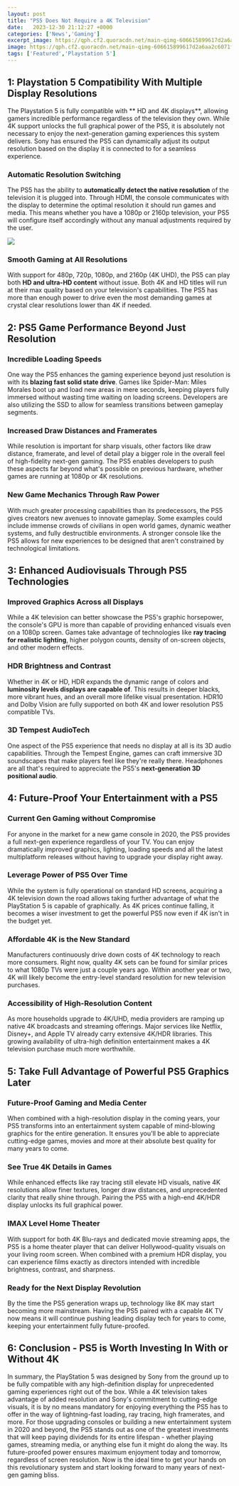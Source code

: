```yaml
---
layout: post
title: "PS5 Does Not Require a 4K Television"
date:   2023-12-30 21:12:27 +0000
categories: ['News','Gaming']
excerpt_image: https://qph.cf2.quoracdn.net/main-qimg-606615899617d2a6aa2c6071f0473aad-lq
image: https://qph.cf2.quoracdn.net/main-qimg-606615899617d2a6aa2c6071f0473aad-lq
tags: ['Featured','Playstation 5']
---
```


## 1: Playstation 5 Compatibility With Multiple Display Resolutions
The Playstation 5 is fully compatible with ** HD and 4K displays**, allowing gamers incredible performance regardless of the television they own. While 4K support unlocks the full graphical power of the PS5, it is absolutely not necessary to enjoy the next-generation gaming experiences this system delivers. Sony has ensured the PS5 can dynamically adjust its output resolution based on the display it is connected to for a seamless experience.
### Automatic Resolution Switching
The PS5 has the ability to **automatically detect the native resolution** of the television it is plugged into. Through HDMI, the console communicates with the display to determine the optimal resolution it should run games and media. This means whether you have a 1080p or 2160p television, your PS5 will configure itself accordingly without any manual adjustments required by the user.

![](https://qph.cf2.quoracdn.net/main-qimg-606615899617d2a6aa2c6071f0473aad-lq)
### Smooth Gaming at All Resolutions
With support for 480p, 720p, 1080p, and 2160p (4K UHD), the PS5 can play both **HD and ultra-HD content** without issue. Both 4K and HD titles will run at their max quality based on your television's capabilities. The PS5 has more than enough power to drive even the most demanding games at crystal clear resolutions lower than 4K if needed.
## 2: PS5 Game Performance Beyond Just Resolution
### Incredible Loading Speeds
One way the PS5 enhances the gaming experience beyond just resolution is with its **blazing fast solid state drive**. Games like Spider-Man: Miles Morales boot up and load new areas in mere seconds, keeping players fully immersed without wasting time waiting on loading screens. Developers are also utilizing the SSD to allow for seamless transitions between gameplay segments.
### Increased Draw Distances and Framerates
While resolution is important for sharp visuals, other factors like draw distance, framerate, and level of detail play a bigger role in the overall feel of high-fidelity next-gen gaming. The PS5 enables developers to push these aspects far beyond what's possible on previous hardware, whether games are running at 1080p or 4K resolutions.
### New Game Mechanics Through Raw Power
With much greater processing capabilities than its predecessors, the PS5 gives creators new avenues to innovate gameplay. Some examples could include immense crowds of civilians in open world games, dynamic weather systems, and fully destructible environments. A stronger console like the PS5 allows for new experiences to be designed that aren't constrained by technological limitations.
## 3: Enhanced Audiovisuals Through PS5 Technologies
### Improved Graphics Across all Displays
While a 4K television can better showcase the PS5's graphic horsepower, the console's GPU is more than capable of providing enhanced visuals even on a 1080p screen. Games take advantage of technologies like **ray tracing for realistic lighting**, higher polygon counts, density of on-screen objects, and other modern effects.
### HDR Brightness and Contrast
Whether in 4K or HD, HDR expands the dynamic range of colors and **luminosity levels displays are capable of**. This results in deeper blacks, more vibrant hues, and an overall more lifelike visual presentation. HDR10 and Dolby Vision are fully supported on both 4K and lower resolution PS5 compatible TVs.
### 3D Tempest AudioTech
One aspect of the PS5 experience that needs no display at all is its 3D audio capabilities. Through the Tempest Engine, games can craft immersive 3D soundscapes that make players feel like they're really there. Headphones are all that's required to appreciate the PS5's **next-generation 3D positional audio**.
## 4: Future-Proof Your Entertainment with a PS5
### Current Gen Gaming without Compromise
For anyone in the market for a new game console in 2020, the PS5 provides a full next-gen experience regardless of your TV. You can enjoy dramatically improved graphics, lighting, loading speeds and all the latest multiplatform releases without having to upgrade your display right away.
### Leverage Power of PS5 Over Time
While the system is fully operational on standard HD screens, acquiring a 4K television down the road allows taking further advantage of what the PlayStation 5 is capable of graphically. As 4K prices continue falling, it becomes a wiser investment to get the powerful PS5 now even if 4K isn't in the budget yet.
### Affordable 4K is the New Standard
Manufacturers continuously drive down costs of 4K technology to reach more consumers. Right now, quality 4K sets can be found for similar prices to what 1080p TVs were just a couple years ago. Within another year or two, 4K will likely become the entry-level standard resolution for new television purchases.
### Accessibility of High-Resolution Content
As more households upgrade to 4K/UHD, media providers are ramping up native 4K broadcasts and streaming offerings. Major services like Netflix, Disney+, and Apple TV already carry extensive 4K/HDR libraries. This growing availability of ultra-high definition entertainment makes a 4K television purchase much more worthwhile.
## 5: Take Full Advantage of Powerful PS5 Graphics Later
### Future-Proof Gaming and Media Center
When combined with a high-resolution display in the coming years, your PS5 transforms into an entertainment system capable of mind-blowing graphics for the entire generation. It ensures you'll be able to appreciate cutting-edge games, movies and more at their absolute best quality for many years to come.
### See True 4K Details in Games
While enhanced effects like ray tracing still elevate HD visuals, native 4K resolutions allow finer textures, longer draw distances, and unprecedented clarity that really shine through. Pairing the PS5 with a high-end 4K/HDR display unlocks its full graphical power.
### IMAX Level Home Theater
With support for both 4K Blu-rays and dedicated movie streaming apps, the PS5 is a home theater player that can deliver Hollywood-quality visuals on your living room screen. When combined with a premium HDR display, you can experience films exactly as directors intended with incredible brightness, contrast, and sharpness.
### Ready for the Next Display Revolution
By the time the PS5 generation wraps up, technology like 8K may start becoming more mainstream. Having the PS5 paired with a capable 4K TV now means it will continue pushing leading display tech for years to come, keeping your entertainment fully future-proofed.
## 6: Conclusion - PS5 is Worth Investing In With or Without 4K
In summary, the PlayStation 5 was designed by Sony from the ground up to be fully compatible with any high-definition display for unprecedented gaming experiences right out of the box. While a 4K television takes advantage of added resolution and Sony's commitment to cutting-edge visuals, it is by no means mandatory for enjoying everything the PS5 has to offer in the way of lightning-fast loading, ray tracing, high framerates, and more.
For those upgrading consoles or building a new entertainment system in 2020 and beyond, the PS5 stands out as one of the greatest investments that will keep paying dividends for its entire lifespan - whether playing games, streaming media, or anything else fun it might do along the way. Its future-proofed power ensures maximum enjoyment today and tomorrow, regardless of screen resolution. Now is the ideal time to get your hands on this revolutionary system and start looking forward to many years of next-gen gaming bliss.
